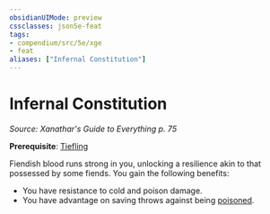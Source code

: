```yaml
---
obsidianUIMode: preview
cssclasses: json5e-feat
tags:
- compendium/src/5e/xge
- feat
aliases: ["Infernal Constitution"]
---
```

# Infernal Constitution
*Source: Xanathar's Guide to Everything p. 75*  

**Prerequisite**: [Tiefling](/compendium/races/tiefling.md)

Fiendish blood runs strong in you, unlocking a resilience akin to that possessed by some fiends. You gain the following benefits:

- You have resistance to cold and poison damage.  
- You have advantage on saving throws against being [poisoned](/compendium/rules/conditions.md#poisoned).